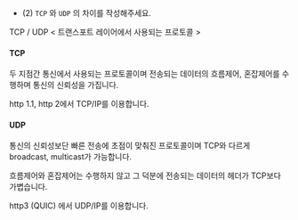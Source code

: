 - (2) `TCP` 와 `UDP` 의 차이를 작성해주세요.

TCP / UDP < 트랜스포트 레이어에서 사용되는 프로토콜 >

#### TCP


두 지점간 통신에서 사용되는 프로토콜이며 전송되는 데이터의 흐름제어, 혼잡제어를 수행하며 통신의 신뢰성을 가집니다.

http 1.1, http 2에서 TCP/IP를 이용합니다.

#### UDP


통신의 신뢰성보단 빠른 전송에 초점이 맞춰진 프로토콜이며 TCP와 다르게 broadcast, multicast가 가능합니다.

흐름제어와 혼잡제어는 수행하지 않고 그 덕분에 전송되는 데이터의 헤더가 TCP보다 가볍습니다.

http3 (QUIC) 에서 UDP/IP를 이용합니다.
